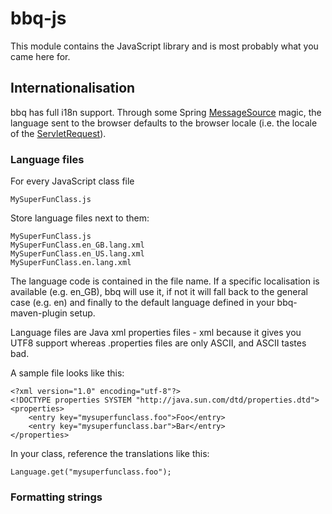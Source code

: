 # bbq-js

This module contains the JavaScript library and is most probably what you came here for.

## Internationalisation

bbq has full i18n support.  Through some Spring [MessageSource](http://static.springsource.org/spring/docs/3.1.x/javadoc-api/org/springframework/context/MessageSource.html) magic, the language sent to the browser defaults to the browser locale (i.e. the locale of the [ServletRequest](http://download.oracle.com/javaee/6/api/javax/servlet/ServletRequest.html#getLocale())).

### Language files

For every JavaScript class file

	MySuperFunClass.js

Store language files next to them:

	MySuperFunClass.js
	MySuperFunClass.en_GB.lang.xml
	MySuperFunClass.en_US.lang.xml
	MySuperFunClass.en.lang.xml

The language code is contained in the file name.  If a specific localisation is available (e.g. en_GB), bbq will use it, if not it will fall back to the general case (e.g. en) and finally to the default language defined in your bbq-maven-plugin setup.

Language files are Java xml properties files - xml because it gives you UTF8 support whereas .properties files are only ASCII, and ASCII tastes bad.

A sample file looks like this:

	<?xml version="1.0" encoding="utf-8"?>
	<!DOCTYPE properties SYSTEM "http://java.sun.com/dtd/properties.dtd">
	<properties>
		<entry key="mysuperfunclass.foo">Foo</entry>
		<entry key="mysuperfunclass.bar">Bar</entry>
	</properties>

In your class, reference the translations like this:

	Language.get("mysuperfunclass.foo");

### Formatting strings
